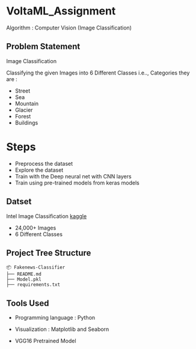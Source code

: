 
# VoltaML_Assignment

Algorithm : Computer Vision (Image Classification)
## Problem Statement
Image Classification

Classifying the given Images into 6 Different Classes i.e.., Categories 
they are :

* Street
* Sea
* Mountain
* Glacier
* Forest
* Buildings

# Steps
    
* Preprocess the dataset
* Explore the dataset
* Train with the Deep neural net with CNN layers
* Train using pre-trained models from keras models


## Datset 
Intel Image Classification [kaggle](https://www.kaggle.com/datasets/puneet6060/intel-image-classification)
- 24,000+ Images 
- 6 Different Classes
## Project Tree Structure
```
📦 Fakenews-Classifier
├── README.md
├── Model.pkl
├── requirements.txt
```
## Tools Used
- Programming language : Python

- Visualization : Matplotlib and Seaborn

- VGG16 Pretrained Model

